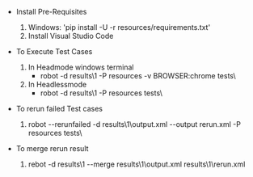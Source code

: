 - Install Pre-Requisites
    1. Windows: 'pip install -U -r resources/requirements.txt'
    2. Install Visual Studio Code

- To Execute Test Cases
    1. In Headmode windows terminal
        - robot -d results\1 -P resources -v BROWSER:chrome tests\
    2. In Headlessmode
        - robot -d results\1 -P resources tests\

- To rerun failed Test cases
    1. robot --rerunfailed -d results\1\output.xml --output rerun.xml -P resources tests\

- To merge rerun result
    1. rebot -d results\1 --merge results\1\output.xml results\1\rerun.xml
